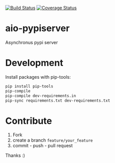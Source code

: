 
[![Build Status](https://travis-ci.org/sonic182/aio_pypiserver.svg?branch=master)](https://travis-ci.org/sonic182/aio_pypiserver)
[![Coverage Status](https://coveralls.io/repos/github/sonic182/aio_pypiserver/badge.svg?branch=master)](https://coveralls.io/github/sonic182/aio_pypiserver?branch=master)
# aio-pypiserver

Asynchronus pypi server

# Development

Install packages with pip-tools:
```bash
pip install pip-tools
pip-compile
pip-compile dev-requirements.in
pip-sync requirements.txt dev-requirements.txt
```

# Contribute

1. Fork
2. create a branch `feature/your_feature`
3. commit - push - pull request

Thanks :)
